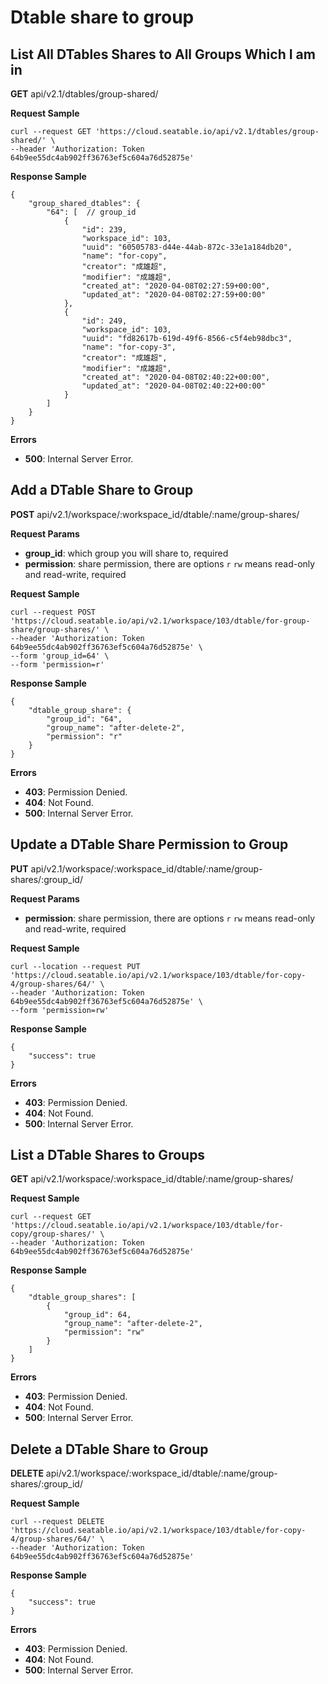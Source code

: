 # Dtable share to group

## List All DTables Shares to All Groups Which I am in

**GET** api/v2.1/dtables/group-shared/

**Request Sample**

```
curl --request GET 'https://cloud.seatable.io/api/v2.1/dtables/group-shared/' \
--header 'Authorization: Token 64b9ee55dc4ab902ff36763ef5c604a76d52875e'

```

**Response Sample**

```
{
    "group_shared_dtables": {
        "64": [  // group_id
            {
                "id": 239,
                "workspace_id": 103,
                "uuid": "60505783-d44e-44ab-872c-33e1a184db20",
                "name": "for-copy",
                "creator": "成雄超",
                "modifier": "成雄超",
                "created_at": "2020-04-08T02:27:59+00:00",
                "updated_at": "2020-04-08T02:27:59+00:00"
            },
            {
                "id": 249,
                "workspace_id": 103,
                "uuid": "fd82617b-619d-49f6-8566-c5f4eb98dbc3",
                "name": "for-copy-3",
                "creator": "成雄超",
                "modifier": "成雄超",
                "created_at": "2020-04-08T02:40:22+00:00",
                "updated_at": "2020-04-08T02:40:22+00:00"
            }
        ]
    }
}

```

**Errors**

* **500**: Internal Server Error.

## Add a DTable Share to Group

**POST** api/v2.1/workspace/:workspace_id/dtable/:name/group-shares/

**Request Params**

* **group_id**: which group you will share to, required
* **permission**: share permission, there are options `r` `rw` means read-only and read-write, required

**Request Sample**

```
curl --request POST 'https://cloud.seatable.io/api/v2.1/workspace/103/dtable/for-group-share/group-shares/' \
--header 'Authorization: Token 64b9ee55dc4ab902ff36763ef5c604a76d52875e' \
--form 'group_id=64' \
--form 'permission=r'

```

**Response Sample**

```
{
    "dtable_group_share": {
        "group_id": "64",
        "group_name": "after-delete-2",
        "permission": "r"
    }
}

```

**Errors**

* **403**: Permission Denied.
* **404**: Not Found.
* **500**: Internal Server Error.

## Update a DTable Share Permission to Group

**PUT** api/v2.1/workspace/:workspace_id/dtable/:name/group-shares/:group_id/

**Request Params**

* **permission**: share permission, there are options `r` `rw` means read-only and read-write, required

**Request Sample**

```
curl --location --request PUT 'https://cloud.seatable.io/api/v2.1/workspace/103/dtable/for-copy-4/group-shares/64/' \
--header 'Authorization: Token 64b9ee55dc4ab902ff36763ef5c604a76d52875e' \
--form 'permission=rw'

```

**Response Sample**

```
{
    "success": true
}

```

**Errors**

* **403**: Permission Denied.
* **404**: Not Found.
* **500**: Internal Server Error.

## List a DTable Shares to Groups

**GET** api/v2.1/workspace/:workspace_id/dtable/:name/group-shares/

**Request Sample**

```
curl --request GET 'https://cloud.seatable.io/api/v2.1/workspace/103/dtable/for-copy/group-shares/' \
--header 'Authorization: Token 64b9ee55dc4ab902ff36763ef5c604a76d52875e'

```

**Response Sample**

```
{
    "dtable_group_shares": [
        {
            "group_id": 64,
            "group_name": "after-delete-2",
            "permission": "rw"
        }
    ]
}

```

**Errors**

* **403**: Permission Denied.
* **404**: Not Found.
* **500**: Internal Server Error.

## Delete a DTable Share to Group

**DELETE** api/v2.1/workspace/:workspace_id/dtable/:name/group-shares/:group_id/

**Request Sample**

```
curl --request DELETE 'https://cloud.seatable.io/api/v2.1/workspace/103/dtable/for-copy-4/group-shares/64/' \
--header 'Authorization: Token 64b9ee55dc4ab902ff36763ef5c604a76d52875e'

```

**Response Sample**

```
{
    "success": true
}

```

**Errors**

* **403**: Permission Denied.
* **404**: Not Found.
* **500**: Internal Server Error.


